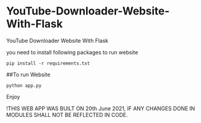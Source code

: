 # YouTube-Downloader-Website-With-Flask
YouTube Downloader Website With Flask

you need to install following packages to run website
````
pip install -r requirements.txt
````

##To run Website
````
python app.py
````
Enjoy


!THIS WEB APP WAS BUILT ON 20th June 2021, IF ANY CHANGES DONE IN MODULES SHALL NOT BE REFLECTED IN CODE.
